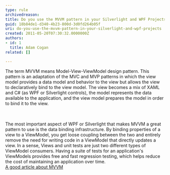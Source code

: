 ```yaml
---
type: rule
archivedreason: 
title: Do you use the MVVM pattern in your Silverlight and WPF Projects?
guid: 18b84de1-d340-4b23-800d-3d0fd264b05f
uri: do-you-use-the-mvvm-pattern-in-your-silverlight-and-wpf-projects
created: 2011-05-20T07:30:32.0000000Z
authors:
- id: 1
  title: Adam Cogan
related: []

---
```



The term MVVM means Model-View-ViewModel design pattern. This pattern is an adaptation of the MVC and MVP patterns in which the view model provides a data model and behavior to the view but allows the view to declaratively bind to the view model. The view becomes a mix of XAML and C# (as WPF or Silverlight controls), the model represents the data available to the application, and the view model prepares the model in order to bind it to the view. 

<br><excerpt class='endintro'></excerpt><br>
The most important aspect of WPF or Silverlight that makes MVVM a great pattern to use is the data binding infrastructure. By binding properties of a view to a ViewModel, you get loose coupling between the two and entirely remove the need for writing code in a ViewModel that directly updates a view. In a sense, Views and unit tests are just two different types of ViewModel consumers. Having a suite of tests for an application's ViewModels provides free and fast regression testing, which helps reduce the cost of maintaining an application over time.<br>
<a href="http&#58;//msdn.microsoft.com/en-us/magazine/dd419663.aspx">A good article about MVVM</a> 




